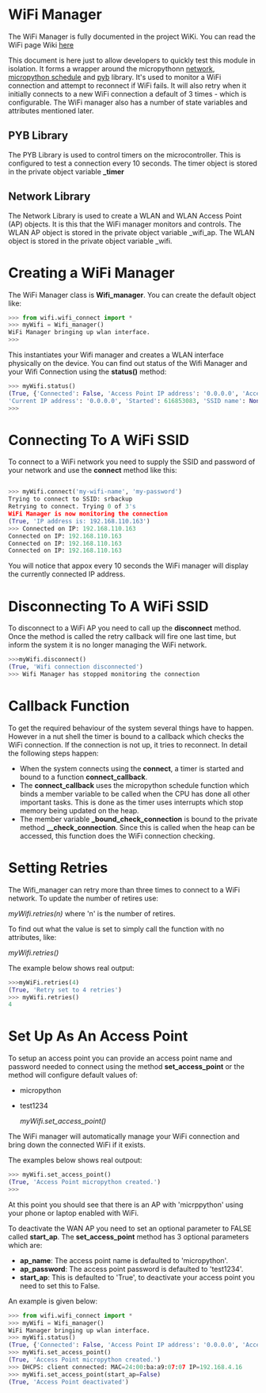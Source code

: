 # WiFi Manager
The WiFi Manager is fully documented in the project WiKi. 
You can read the WiFi page Wiki [here](https://github.com/SamsungResearchUK-IoT-Meetup/projects/wiki/WiFi)

This document is here just to allow developers to quickly test this module in isolation. It forms a wrapper around the micropythonn
[network](http://docs.micropython.org/en/latest/library/network.html), [micropython schedule](http://docs.micropython.org/en/latest/library/micropython.html) and [pyb](http://docs.micropython.org/en/latest/library/pyb.html) library. It's used to monitor a WiFi connection and attempt to reconnect if WiFi fails.
It will also retry when it initially connects to a new WiFi connection a default of 3 times - which is configurable. The WiFi manager also has a number of state
variables and attributes mentioned later.

## PYB Library
The PYB Library is used to control timers on the microcontroller. This is configured to test a connection every 10 seconds. The timer object is stored in the
private object variable **_timer**

## Network Library
The Network Library is used to create a WLAN and WLAN Access Point (AP) objects. It is this that the WiFi manager monitors and controls. 
The WLAN AP object is stored in the private object variable _wifi_ap.
The WLAN object is stored in the private object variable _wifi.

# Creating a WiFi Manager
The WiFi Manager class is **Wifi_manager**. You can create the default object like:

```python
>>> from wifi.wifi_connect import *
>>> myWifi = Wifi_manager()
WiFi Manager bringing up wlan interface.
>>>

```

This instantiates your Wifi manager and creates a WLAN interface physically on the device.
You can find out status of the Wifi Manager and your Wifi Connection using the **status()** method:

```python
>>> myWifi.status()
(True, {'Connected': False, 'Access Point IP address': '0.0.0.0', 'Access Point Password': None, 'Access Point Name': None, 'Retries': 3, 
'Current IP address': '0.0.0.0', 'Started': 616853083, 'SSID name': None, 'Active monitor': False, 'Password': None, 'Access Point Connected': False})
>>>
```

# Connecting To A WiFi SSID
To connect to a WiFi network you need to supply the SSID and password of your network and use the **connect** method like this:

```python

>>> myWifi.connect('my-wifi-name', 'my-password')
Trying to connect to SSID: srbackup
Retrying to connect. Trying 0 of 3's
WiFi Manager is now monitoring the connection
(True, 'IP address is: 192.168.110.163')
>>> Connected on IP: 192.168.110.163
Connected on IP: 192.168.110.163
Connected on IP: 192.168.110.163
Connected on IP: 192.168.110.163

```
You will notice that appox every 10 seconds the WiFi manager will display the currently connected IP address.

# Disconnecting To A WiFi SSID
To disconnect to a WiFi AP you need to call up the **disconnect** method. Once the method is called the retry callback will fire one last time, but inform
the system it is no longer managing the WiFi network.

```python
>>>myWifi.disconnect()
(True, 'Wifi connection disconnected')
>>> Wifi Manager has stopped monitoring the connection

```

# Callback Function
To get the required behaviour of the system several things have to happen. However in a nut shell the timer is bound to a callback which checks the WiFi 
connection. If the connection is not up, it tries to reconnect. In detail the following steps happen:

- When the system connects using the **connect**, a timer is started and bound to a function **connect_callback**.
- The **connect_callback** uses the micropython schedule function which binds a member variable to be called when the CPU has done all other important tasks. This is done as the timer uses interrupts which stop memory being updated on the heap.
- The member variable **_bound_check_connection** is bound to the private method **__check_connection**. Since this is called when the heap can be accessed, this function does the WiFi connection checking.


# Setting Retries
The Wifi_manager can retry more than three times to connect to a WiFi network. To update the number of retires use:

   *myWifi.retries(n)* where 'n' is the number of retires.
   
To find out what the value is set to simply call the function with no attributes, like:

   *myWifi.retries()*
   
The example below shows real output:

```python
>>>myWiFi.retries(4)
(True, 'Retry set to 4 retries')
>>> myWifi.retries()
4
```


# Set Up As An Access Point
To setup an access point you can provide an access point name and password needed to connect using the method  **set_access_point** or the method will configure 
default values of:
- micropython
- test1234

   *myWifi.set_access_point()*
   
The WiFi manager will automatically manage your WiFi connection and bring down the connected WiFi if it exists.

The examples below shows real outpout:

```python
>>> myWifi.set_access_point()
(True, 'Access Point micropython created.')
>>> 
```

At this point you should see that there is an AP with 'micrppython' using your phone or laptop enabled with WiFi.

To deactivate the WAN AP you need to set an optional parameter to FALSE called **start_ap**. The **set_access_point** method has 3 optional parameters
which are:
- **ap_name**: The access point name is defaulted to 'micropython'.
- **ap_password**: The access point password is defaulted to 'test1234'.
- **start_ap**: This is defaulted to 'True', to deactivate your access point you need to set this to False.

An example is given below:

```python
>>> from wifi.wifi_connect import *
>>> myWifi = Wifi_manager()
WiFi Manager bringing up wlan interface.
>>> myWifi.status()
(True, {'Connected': False, 'Access Point IP address': '0.0.0.0', 'Access Point Password': None, 'Access Point Name': None, 'Retries': 3, 'Current IP address': '0.0.0.0', 'Started': 617119434, 'SSID name': None, 'Active monitor': False, 'Password': None, 'Access Point Connected': False})
>>> myWifi.set_access_point()
(True, 'Access Point micropython created.')
>>> DHCPS: client connected: MAC=24:00:ba:a9:07:07 IP=192.168.4.16
>>> myWifi.set_access_point(start_ap=False)
(True, 'Access Point deactivated')
```





